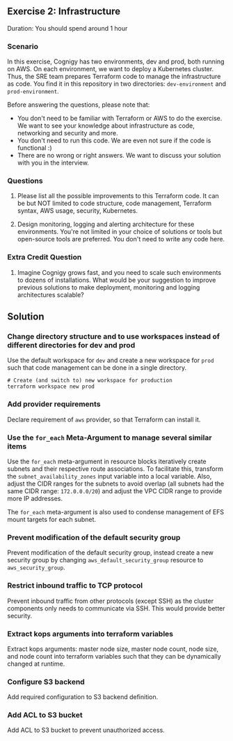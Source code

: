 ## Exercise 2: Infrastructure

Duration: You should spend around 1 hour

### Scenario

In this exercise, Cognigy has two environments, dev and prod, both running on AWS. On each environment, we want to deploy 
a Kubernetes cluster. Thus, the SRE team prepares Terraform code to manage the infrastructure as code. You find it in this 
repository in two directories: `dev-environment` and `prod-environment`.

Before answering the questions, please note that:

- You don't need to be familiar with Terraform or AWS to do the exercise. We want to see your knowledge about 
infrastructure as code, networking and security and more.
- You don't need to run this code. We are even not sure if the code is functional :)
- There are no wrong or right answers.  We want to discuss your solution with you in the interview.

### Questions

1. Please list all the possible improvements to this Terraform code. It can be but NOT limited to code structure, code 
management, Terraform  syntax, AWS usage, security, Kubernetes.

2. Design monitoring, logging and alerting architecture for these environments. You're not limited in your choice of 
solutions or tools but open-source tools are preferred. You don't need to write any code here.

### Extra Credit Question

1. Imagine Cognigy grows fast, and you need to scale such environments to dozens of installations. What would be
your suggestion to improve previous solutions to make deployment, monitoring and logging architectures scalable?


## Solution

### Change directory structure and to use workspaces instead of different directories for dev and prod
Use the default workspace for `dev` and create a new workspace for `prod` such that code management can be done in a single directory.
```shell
# Create (and switch to) new workspace for production
terraform workspace new prod
```

### Add provider requirements
Declare requirement of `aws` provider, so that Terraform can install it.

### Use the `for_each` Meta-Argument to manage several similar items
Use the `for_each` meta-argument in resource blocks iteratively create subnets and their respective route associations.
To facilitate this, transform the `subnet_availability_zones` input variable into a local variable.
Also, adjust the CIDR ranges for the subnets to avoid overlap (all subnets had the same CIDR range: `172.0.0.0/20`) and adjust the VPC CIDR range to provide more IP addresses.

The `for_each` meta-argument is also used to condense management of EFS mount targets for each subnet.

### Prevent modification of the default security group
Prevent modification of the default security group, instead create a new security group by changing `aws_default_security_group` resource to `aws_security_group`.

### Restrict inbound traffic to TCP protocol
Prevent inbound traffic from other protocols (except SSH) as the cluster components only needs to communicate via SSH. This would provide better security.

### Extract kops arguments into terraform variables
Extract kops arguments: master node size, master node count, node size, and node count into terraform variables such that they can be dynamically changed at runtime.

### Configure S3 backend
Add required configuration to S3 backend definition.

### Add ACL to S3 bucket
Add ACL to S3 bucket to prevent unauthorized access.
